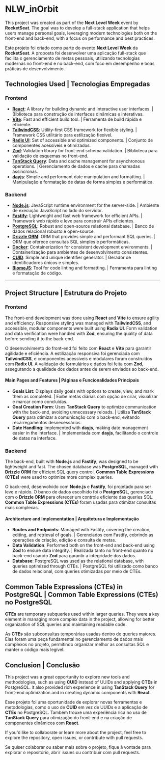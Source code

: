 

# NLW_inOrbit

This project was created as part of the **Next Level Week** event by **RocketSeat**. The goal was to develop a full-stack application that helps users manage personal goals, leveraging modern technologies both on the front-end and back-end, with a focus on performance and best practices.

Este projeto foi criado como parte do evento **Next Level Week** da **RocketSeat**. A proposta foi desenvolver uma aplicação full-stack que facilita o gerenciamento de metas pessoais, utilizando tecnologias modernas no front-end e no back-end, com foco em desempenho e boas práticas de desenvolvimento.

## Technologies Used | Tecnologias Empregadas

### Frontend

- **[React](https://react.dev/)**: A library for building dynamic and interactive user interfaces. | Biblioteca para construção de interfaces dinâmicas e interativas.
- **[Vite](https://vitejs.dev/)**: Fast and efficient build tool. | Ferramenta de build rápida e eficiente.
- **[TailwindCSS](https://tailwindcss.com/)**: Utility-first CSS framework for flexible styling. | Framework CSS utilitário para estilização flexível.
- **[Radix UI](https://www.radix-ui.com/)**: Set of accessible and optimized components. | Conjunto de componentes acessíveis e otimizados.
- **[Zod](https://zod.dev/)**: Validation library for front-end schema validation. | Biblioteca para validação de esquemas no front-end.
- **[TanStack Query](https://tanstack.com/query/v4)**: Data and cache management for asynchronous operations. | Gerenciamento de dados e cache para chamadas assíncronas.
- **[dayjs](https://day.js.org/)**: Simple and performant date manipulation and formatting. | Manipulação e formatação de datas de forma simples e performática.

### Backend

- **[Node.js](https://nodejs.org/)**: JavaScript runtime environment for the server-side. | Ambiente de execução JavaScript no lado do servidor.
- **[Fastify](https://www.fastify.io/)**: Lightweight and fast web framework for efficient APIs. | Framework web rápido e leve para construir APIs eficientes.
- **[PostgreSQL](https://www.postgresql.org/)**: Robust and open-source relational database. | Banco de dados relacional robusto e open-source.
- **[Drizzle ORM](https://orm.drizzle.team/)**: ORM that provides simple and performant SQL queries. | ORM que oferece consultas SQL simples e performáticas.
- **[Docker](https://www.docker.com/)**: Containerization for consistent development environments. | Containerização para ambientes de desenvolvimento consistentes.
- **[CUID](https://github.com/paralleldrive/cuid2)**: Simple and unique identifier generator. | Gerador de identificadores únicos e simples.
- **[BiomeJS](https://biomejs.dev/)**: Tool for code linting and formatting. | Ferramenta para linting e formatação de código.

---

## Project Structure | Estrutura do Projeto

### Frontend

The front-end development was done using **React** and **Vite** to ensure agility and efficiency. Responsive styling was managed with **TailwindCSS**, and accessible, modular components were built using **Radix UI**. Form validation and data verification were handled with **Zod**, ensuring the quality of data before sending it to the back-end.

O desenvolvimento do front-end foi feito com **React** e **Vite** para garantir agilidade e eficiência. A estilização responsiva foi gerenciada com **TailwindCSS**, e componentes acessíveis e modulares foram construídos com **Radix UI**. A validação de formulários e dados foi feita com **Zod**, assegurando a qualidade dos dados antes de serem enviados ao back-end.

#### Main Pages and Features | Páginas e Funcionalidades Principais

- **Goals List**: Displays daily goals with options to create, view, and mark them as completed. | Exibe metas diárias com opção de criar, visualizar e marcar como concluídas.
- **Goal Creation Form**: Uses **TanStack Query** to optimize communication with the back-end, avoiding unnecessary reloads. | Utiliza **TanStack Query** para otimizar a comunicação com o back-end, evitando recarregamentos desnecessários.
- **Date Handling**: Implemented with **dayjs**, making date management easier in the interface. | Implementada com **dayjs**, facilitando o controle de datas na interface.

### Backend

The back-end, built with **Node.js** and **Fastify**, was designed to be lightweight and fast. The chosen database was **PostgreSQL**, managed with **Drizzle ORM** for efficient SQL query control. **Common Table Expressions (CTEs)** were used to optimize more complex queries.

O back-end, desenvolvido com **Node.js** e **Fastify**, foi projetado para ser leve e rápido. O banco de dados escolhido foi o **PostgreSQL**, gerenciado com o **Drizzle ORM** para oferecer um controle eficiente das queries SQL. **Common Table Expressions (CTEs)** foram usadas para otimizar consultas mais complexas.

#### Architecture and Implementation | Arquitetura e Implementação

- **Routes and Endpoints**: Managed with Fastify, covering the creation, editing, and retrieval of goals. | Gerenciados com Fastify, cobrindo as operações de criação, edição e consulta de metas.
- **Data Validation**: Performed both on the front-end and back-end using **Zod** to ensure data integrity. | Realizada tanto no front-end quanto no back-end usando **Zod** para garantir a integridade dos dados.
- **Database**: PostgreSQL was used as the relational database, with queries optimized through CTEs. | PostgreSQL foi utilizado como banco de dados relacional, com queries otimizadas por meio de CTEs.


## Common Table Expressions (CTEs) in PostgreSQL | Common Table Expressions (CTEs) no PostgreSQL

**CTEs** are temporary subqueries used within larger queries. They were a key element in managing more complex data in the project, allowing for better organization of SQL queries and maintaining readable code.

As **CTEs** são subconsultas temporárias usadas dentro de queries maiores. Elas foram uma peça fundamental no gerenciamento de dados mais complexos no projeto, permitindo organizar melhor as consultas SQL e manter o código mais legível.


## Conclusion | Conclusão

This project was a great opportunity to explore new tools and methodologies, such as using **CUID** instead of UUIDs and applying **CTEs** in PostgreSQL. It also provided rich experience in using **TanStack Query** for front-end optimization and in creating dynamic components with **React**.

Esse projeto foi uma oportunidade de explorar novas ferramentas e metodologias, como o uso de **CUID** em vez de UUIDs e a aplicação de **CTEs** no PostgreSQL. Também trouxe uma experiência rica no uso de **TanStack Query** para otimização do front-end e na criação de componentes dinâmicos com **React**.

If you'd like to collaborate or learn more about the project, feel free to explore the repository, open issues, or contribute with pull requests.

Se quiser colaborar ou saber mais sobre o projeto, fique à vontade para explorar o repositório, abrir issues ou contribuir com pull requests.

